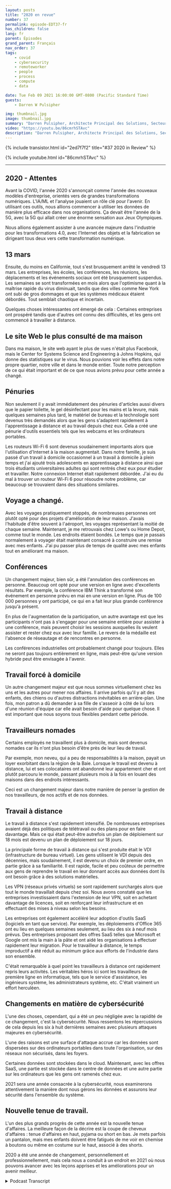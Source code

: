 ```yaml
---
layout: posts
title: "2020 en revue"
number: 37
permalink: episode-EDT37-fr
has_children: false
lang: fr
parent: Épisodes
grand_parent: Français
nav_order: 37
tags:
    - covid
    - cybersecurity
    - remoteworker
    - people
    - process
    - compute
    - data

date: Tue Feb 09 2021 16:00:00 GMT-0800 (Pacific Standard Time)
guests:
    - Darren W Pulsipher

img: thumbnail.jpg
image: thumbnail.jpg
summary: "Darren Pulsipher, Architecte Principal des Solutions, Secteur Public, chez Intel, réfléchit à la perturbation, aux changements et aux ajustements que la pandémie COVID-19 a apportés en 2020."
video: "https://youtu.be/86cmrhSTAvc"
description: "Darren Pulsipher, Architecte Principal des Solutions, Secteur Public, chez Intel, réfléchit à la perturbation, aux changements et aux ajustements que la pandémie COVID-19 a apportés en 2020."
---
```


<div>
{% include transistor.html id="2ed7f7f2" title="#37 2020 in Review" %}

{% include youtube.html id="86cmrhSTAvc" %}
</div>

---

## 2020 - Attentes

Avant la COVID, l'année 2020 s'annonçait comme l'année des nouveaux modèles d'entreprise, orientés vers de grandes transformations numériques. L'IA/ML et l'analyse jouaient un rôle clé pour l'avenir. En utilisant ces outils, nous allions commencer à utiliser les données de manière plus efficace dans nos organisations. Ça devait être l'année de la 5G, avec la 5G qui allait créer une énorme sensation aux Jeux Olympiques.

Nous allions également assister à une avancée majeure dans l'industrie pour les transformations 4.0, avec l'Internet des objets et la fabrication se dirigeant tous deux vers cette transformation numérique.

## 13 mars

Ensuite, du moins en Californie, tout s'est brusquement arrêté le vendredi 13 mars. Les entreprises, les écoles, les conférences, les réunions, les déplacements et les événements sociaux ont été brusquement suspendus. Les semaines se sont transformées en mois alors que l'optimisme quant à la maîtrise rapide du virus diminuait, tandis que des villes comme New York ont subi de gros dommages et que les systèmes médicaux étaient débordés. Tout semblait chaotique et incertain.

Quelques choses intéressantes ont émergé de cela : Certaines entreprises ont prospéré tandis que d'autres ont connu des difficultés, et les gens ont commencé à travailler à distance.

## Le site Web le plus consulté de ma maison

Dans ma maison, le site web ayant le plus de vues n'était plus Facebook, mais le Center for Systems Science and Engineering à Johns Hopkins, qui donne des statistiques sur le virus. Nous pouvions voir les effets dans notre propre quartier, notre ville et dans le monde entier. Toute notre perception de ce qui était important et de ce que nous avions prévu pour cette année a changé.

## Pénuries

Non seulement il y avait immédiatement des pénuries d'articles aussi divers que le papier toilette, le gel désinfectant pour les mains et la levure, mais quelques semaines plus tard, le matériel de bureau et la technologie sont devenus très demandés alors que les gens s'adaptent rapidement à l'apprentissage à distance et au travail depuis chez eux. Cela a créé une pénurie d'outils essentiels tels que les webcams et les ordinateurs portables.

Les routeurs Wi-Fi 6 sont devenus soudainement importants alors que l'utilisation d'Internet à la maison augmentait. Dans notre famille, je suis passé d'un travail à domicile occasionnel à un travail à domicile à plein temps et j'ai ajouté trois adolescents en apprentissage à distance ainsi que trois étudiants universitaires adultes qui sont rentrés chez eux pour étudier et travailler. Notre connexion Internet était rapidement débordée. J'ai eu du mal à trouver un routeur Wi-Fi 6 pour résoudre notre problème, car beaucoup se trouvaient dans des situations similaires.

## Voyage a changé.

Avec les voyages pratiquement stoppés, de nombreuses personnes ont plutôt opté pour des projets d'amélioration de leur maison. J'avais l'habitude d'être souvent à l'aéroport, les voyages représentant la moitié de chaque semaine. Maintenant, je me retrouvais chez Lowe's ou Home Depot, comme tout le monde. Les endroits étaient bondés. Le temps que je passais normalement à voyager était maintenant consacré à construire une remise avec mes enfants. J'ai pu passer plus de temps de qualité avec mes enfants tout en améliorant ma maison.

## Conférences

Un changement majeur, bien sûr, a été l'annulation des conférences en personne. Beaucoup ont opté pour une version en ligne avec d'excellents résultats. Par exemple, la conférence IBM Think a transformé son événement en personne prévu en mai en une version en ligne. Plus de 100 000 personnes y ont participé, ce qui en a fait leur plus grande conférence jusqu'à présent.

En plus de l'augmentation de la participation, un autre avantage est que les participants n'ont pas à s'engager pour une semaine entière pour assister à une conférence, mais peuvent choisir les sessions auxquelles ils veulent assister et rester chez eux avec leur famille. Le revers de la médaille est l'absence de réseautage et de rencontres en personne.

Les conférences industrielles ont probablement changé pour toujours. Elles ne seront pas toujours entièrement en ligne, mais peut-être qu'une version hybride peut être envisagée à l'avenir.

## Travail forcé à domicile

Un autre changement majeur est que nous sommes virtuellement chez les uns et les autres pour mener nos affaires. Il arrive parfois qu'il y ait des enfants, des chiens ou d'autres distractions inévitables en arrière-plan. Une fois, mon patron a dû demander à sa fille de s'asseoir à côté de lui lors d'une réunion d'équipe car elle avait besoin d'aide pour quelque chose. Il est important que nous soyons tous flexibles pendant cette période.

## Travailleurs nomades

Certains employés ne travaillent plus à domicile, mais sont devenus nomades car ils n'ont plus besoin d'être près de leur lieu de travail.

Par exemple, mon neveu, qui a peu de responsabilités à la maison, payait un loyer exorbitant dans la région de la Baie. Lorsque le travail est devenu à distance, lui et ses colocataires ont abandonné leur appartement cher et ont plutôt parcouru le monde, passant plusieurs mois à la fois en louant des maisons dans des endroits intéressants.

Ceci est un changement majeur dans notre manière de penser la gestion de nos travailleurs, de nos actifs et de nos données.

## Travail à distance

Le travail à distance s'est rapidement intensifié. De nombreuses entreprises avaient déjà des politiques de télétravail ou des plans pour en faire davantage. Mais ce qui était peut-être autrefois un plan de déploiement sur 18 mois est devenu un plan de déploiement sur 18 jours.

La principale forme de travail à distance qui s'est produite était le VDI (infrastructure de bureau virtuel). Les gens utilisent le VDI depuis des décennies, mais soudainement, il est devenu un choix de premier ordre, en partie grâce à sa familiarité. Il est rapide, facile et peu coûteux de permettre aux gens de reprendre le travail en leur donnant accès aux données dont ils ont besoin grâce à des solutions matérielles.

Les VPN (réseaux privés virtuels) se sont rapidement surchargés alors que tout le monde travaillait depuis chez soi. Nous avons constaté que les entreprises investissaient dans l'extension de leur VPN, soit en achetant davantage de licences, soit en renforçant leur infrastructure et en effectuant des mises à niveau selon les besoins.

Les entreprises ont également accéléré leur adoption d'outils SaaS (logiciels en tant que service). Par exemple, les déploiements d'Office 365 ont eu lieu en quelques semaines seulement, au lieu des six à neuf mois prévus. Des entreprises proposant des offres SaaS telles que Microsoft et Google ont mis la main à la pâte et ont aidé les organisations à effectuer rapidement leur migration. Pour le travailleur à distance, le temps improductif a été réduit au minimum grâce aux efforts de l'industrie dans son ensemble.

C'était remarquable à quel point les travailleurs à distance ont rapidement repris leurs activités. Les véritables héros ici sont les travailleurs de première ligne en informatique, tels que le service d'assistance, les ingénieurs système, les administrateurs système, etc. C'était vraiment un effort herculéen.

## Changements en matière de cybersécurité

L'une des choses, cependant, qui a été un peu négligée avec la rapidité de ce changement, c'est la cybersécurité. Nous ressentons les répercussions de cela depuis les six à huit dernières semaines avec plusieurs attaques majeures en cybersécurité.

L'une des raisons est une surface d'attaque accrue car les données sont dispersées sur des ordinateurs portables dans toute l'organisation, sur des réseaux non sécurisés, dans les foyers.

Certaines données sont stockées dans le cloud. Maintenant, avec les offres SaaS, une partie est stockée dans le centre de données et une autre partie sur les ordinateurs que les gens ont ramenés chez eux.

2021 sera une année consacrée à la cybersécurité, nous examinerons attentivement la manière dont nous gérons les données et assurons leur sécurité dans l'ensemble du système.

## Nouvelle tenue de travail.

L'un des plus grands progrès de cette année est la nouvelle tenue d'affaires. La meilleure façon de la décrire est la coupe de cheveux d'affaires : tenue d'affaires en haut, pyjama ou short en bas. Je mets parfois un pantalon, mais mes enfants doivent être fatigués de me voir en chemise à boutons ou même en costume sur le haut, associé à des shorts.

2020 a été une année de changement, personnellement et professionnellement, mais cela nous a conduit à un endroit en 2021 où nous pouvons avancer avec les leçons apprises et les améliorations pour un avenir meilleur.



<details>
<summary> Podcast Transcript </summary>

<p></p>

</details>
